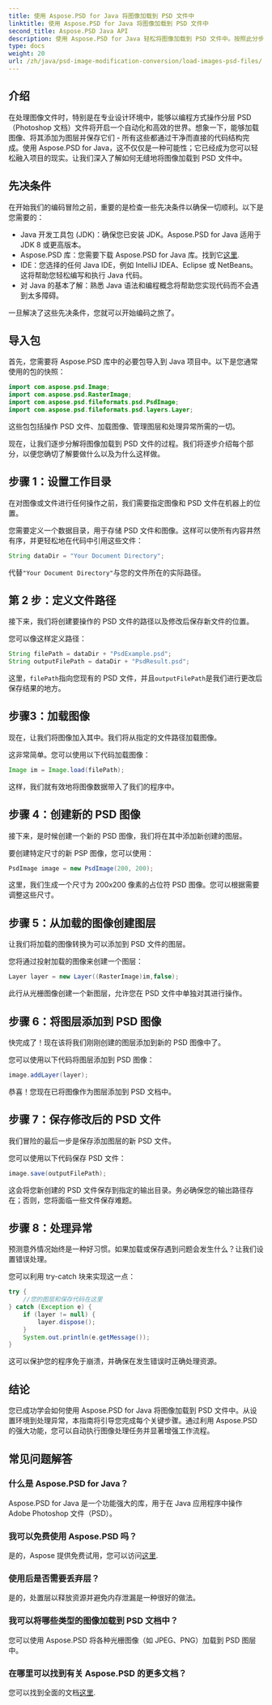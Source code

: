 ```yaml
---
title: 使用 Aspose.PSD for Java 将图像加载到 PSD 文件中
linktitle: 使用 Aspose.PSD for Java 将图像加载到 PSD 文件中
second_title: Aspose.PSD Java API
description: 使用 Aspose.PSD for Java 轻松将图像加载到 PSD 文件中。按照此分步指南有效地自动执行图像处理任务。
type: docs
weight: 20
url: /zh/java/psd-image-modification-conversion/load-images-psd-files/
---
```

## 介绍

在处理图像文件时，特别是在专业设计环境中，能够以编程方式操作分层 PSD（Photoshop 文档）文件将开启一个自动化和高效的世界。想象一下，能够加载图像、将其添加为图层并保存它们 - 所有这些都通过干净而直接的代码结构完成。使用 Aspose.PSD for Java，这不仅仅是一种可能性；它已经成为您可以轻松融入项目的现实。让我们深入了解如何无缝地将图像加载到 PSD 文件中。

## 先决条件

在开始我们的编码冒险之前，重要的是检查一些先决条件以确保一切顺利。以下是您需要的：

- Java 开发工具包 (JDK)：确保您已安装 JDK。Aspose.PSD for Java 适用于 JDK 8 或更高版本。
-  Aspose.PSD 库：您需要下载 Aspose.PSD for Java 库。找到它[这里](https://releases.aspose.com/psd/java/).
- IDE：您选择的任何 Java IDE，例如 IntelliJ IDEA、Eclipse 或 NetBeans。这将帮助您轻松编写和执行 Java 代码。
- 对 Java 的基本了解：熟悉 Java 语法和编程概念将帮助您实现代码而不会遇到太多障碍。

一旦解决了这些先决条件，您就可以开始编码之旅了。

## 导入包

首先，您需要将 Aspose.PSD 库中的必要包导入到 Java 项目中。以下是您通常使用的包的快照：

```java
import com.aspose.psd.Image;
import com.aspose.psd.RasterImage;
import com.aspose.psd.fileformats.psd.PsdImage;
import com.aspose.psd.fileformats.psd.layers.Layer;
```

这些包包括操作 PSD 文件、加载图像、管理图层和处理异常所需的一切。

现在，让我们逐步分解将图像加载到 PSD 文件的过程。我们将逐步介绍每个部分，以便您确切了解要做什么以及为什么这样做。

## 步骤 1：设置工作目录

在对图像或文件进行任何操作之前，我们需要指定图像和 PSD 文件在机器上的位置。

您需要定义一个数据目录，用于存储 PSD 文件和图像。这样可以使所有内容井然有序，并更轻松地在代码中引用这些文件：

```java
String dataDir = "Your Document Directory";
```

代替`"Your Document Directory"`与您的文件所在的实际路径。 

## 第 2 步：定义文件路径

接下来，我们将创建要操作的 PSD 文件的路径以及修改后保存新文件的位置。

您可以像这样定义路径：

```java
String filePath = dataDir + "PsdExample.psd";
String outputFilePath = dataDir + "PsdResult.psd";
```

这里，`filePath`指向您现有的 PSD 文件，并且`outputFilePath`是我们进行更改后保存结果的地方。

## 步骤3：加载图像

现在，让我们将图像加入其中。我们将从指定的文件路径加载图像。

这非常简单。您可以使用以下代码加载图像：

```java
Image im = Image.load(filePath);
```

这样，我们就有效地将图像数据带入了我们的程序中。 

## 步骤 4：创建新的 PSD 图像

接下来，是时候创建一个新的 PSD 图像，我们将在其中添加新创建的图层。

要创建特定尺寸的新 PSP 图像，您可以使用：

```java
PsdImage image = new PsdImage(200, 200);
```

这里，我们生成一个尺寸为 200x200 像素的占位符 PSD 图像。您可以根据需要调整这些尺寸。

## 步骤 5：从加载的图像创建图层

让我们将加载的图像转换为可以添加到 PSD 文件的图层。

您将通过投射加载的图像来创建一个图层：

```java
Layer layer = new Layer((RasterImage)im,false);
```

此行从光栅图像创建一个新图层，允许您在 PSD 文件中单独对其进行操作。

## 步骤 6：将图层添加到 PSD 图像

快完成了！现在该将我们刚刚创建的图层添加到新的 PSD 图像中了。

您可以使用以下代码将图层添加到 PSD 图像：

```java
image.addLayer(layer);
```

恭喜！您现在已将图像作为图层添加到 PSD 文档中。

## 步骤 7：保存修改后的 PSD 文件

我们冒险的最后一步是保存添加图层的新 PSD 文件。

您可以使用以下代码保存 PSD 文件：

```java
image.save(outputFilePath);
```

这会将您新创建的 PSD 文件保存到指定的输出目录。务必确保您的输出路径存在；否则，您将面临一些文件保存难题。

## 步骤 8：处理异常

预测意外情况始终是一种好习惯。如果加载或保存遇到问题会发生什么？让我们设置错误处理。

您可以利用 try-catch 块来实现这一点：

```java
try {
    //您的图层和保存代码在这里
} catch (Exception e) {
    if (layer != null) {
        layer.dispose();
    }
    System.out.println(e.getMessage());
}
```

这可以保护您的程序免于崩溃，并确保在发生错误时正确处理资源。

## 结论

您已成功学会如何使用 Aspose.PSD for Java 将图像加载到 PSD 文件中。从设置环境到处理异常，本指南将引导您完成每个关键步骤。通过利用 Aspose.PSD 的强大功能，您可以自动执行图像处理任务并显著增强工作流程。


## 常见问题解答

### 什么是 Aspose.PSD for Java？

Aspose.PSD for Java 是一个功能强大的库，用于在 Java 应用程序中操作 Adobe Photoshop 文件（PSD）。

### 我可以免费使用 Aspose.PSD 吗？

是的，Aspose 提供免费试用，您可以访问[这里](https://releases.aspose.com/).

### 使用后是否需要丢弃层？

是的，处置层以释放资源并避免内存泄漏是一种很好的做法。

### 我可以将哪些类型的图像加载到 PSD 文档中？

您可以使用 Aspose.PSD 将各种光栅图像（如 JPEG、PNG）加载到 PSD 图层中。

### 在哪里可以找到有关 Aspose.PSD 的更多文档？

您可以找到全面的文档[这里](https://reference.aspose.com/psd/java/).